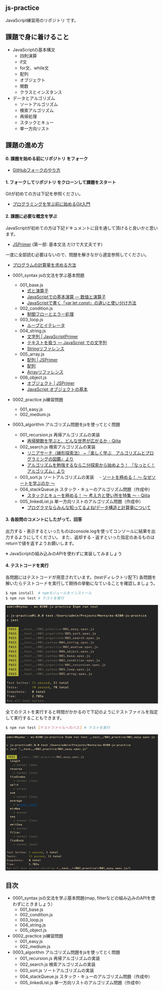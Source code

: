 ## js-practice

JavaScript練習用のリポジトリ です。

## 課題で身に着けること

- JavaScriptの基本構文
  - 四則演算
  - if文
  - for文、while文
  - 配列
  - オブジェクト
  - 関数
  - クラスとインスタンス
- データとアルゴリズム
  - ソートアルゴリズム
  - 検索アルゴリズム
  - 再帰処理
  - スタックとキュー
  - 単一方向リスト

## 課題の進め方

#### 0. 課題を始める前にリポジトリ をフォーク

- [GitHubフォークのやり方](https://version-1workspace.gitbook.io/github/how-to-fork)

#### 1. フォークしてリポジトリ をクローンして課題をスタート

Gitが初めての方は下記を参照ください。

- [プログラミングを学ぶ前に始めるGit入門](https://version-1workspace.gitbook.io/git/)

#### 2. 課題に必要な概念を学ぶ

JavaScriptが初めての方は下記ドキュメントに目を通して頂けると良いかと思います。

- [JSPrimer](https://jsprimer.net/basic) (第一部: 基本文法 だけで大丈夫です）

一度に全部読む必要はないので、問題を解きながら適宜参照してください。

- [プログラムの計算量を求める方法](https://qiita.com/cotrpepe/items/1f4c38cc9d3e3a5f5e9c#%E8%A3%9C%E8%B6%B3%E6%99%82%E9%96%93%E8%A8%88%E7%AE%97%E9%87%8F%E3%81%A8%E7%A9%BA%E9%96%93%E8%A8%88%E7%AE%97%E9%87%8F%E3%81%AB%E3%81%A4%E3%81%84%E3%81%A6)


- 0001_syntax jsの文法を学ぶ基本問題
   - 001_base.js
     - [式と演算子](https://developer.mozilla.org/ja/docs/Web/JavaScript/Guide/Expressions_and_Operators)
     - [JavaScriptでの基本演算 — 数値と演算子](https://developer.mozilla.org/ja/docs/Learn/JavaScript/First_steps/Math)
     - [JavaScriptで書く「var,let,const」の違いと使い分け方法](https://techacademy.jp/magazine/14872)
   - 002_condition.js
     - [制御フローとエラー処理](https://developer.mozilla.org/ja/docs/Web/JavaScript/Guide/Control_flow_and_error_handling)
   - 003_loop.js
      - [ループとイテレータ](https://developer.mozilla.org/ja/docs/Web/JavaScript/Guide/Loops_and_iteration)
   - 004_string.js
     - [文字列 | JavaScriptPrimer ](https://jsprimer.net/basic/string/)
     - [テキストを扱う — JavaScript での文字列](https://developer.mozilla.org/ja/docs/Learn/JavaScript/First_steps/Strings)
     - [Stringリファレンス](https://developer.mozilla.org/ja/docs/Web/JavaScript/Reference/Global_Objects/String)
   - 005_array.js
     - [配列 | JSPrimer ](https://jsprimer.net/basic/array/)
     - [配列](https://developer.mozilla.org/ja/docs/Learn/JavaScript/First_steps/Arrays)
     - [Arrayリファレンス](https://developer.mozilla.org/ja/docs/Web/JavaScript/Reference/Global_Objects/Array)
   - 006_object.js
     - [オブジェクト | JSPrimer ](https://jsprimer.net/basic/object/)
     - [JavaScript オブジェクトの基本](https://developer.mozilla.org/ja/docs/Learn/JavaScript/Objects/Basics)
- 0002_practice js練習問題
   - 001_easy.js
   - 002_medium.js
- 0003_algorithm アルゴリズム問題をjsを使ってとく問題
   - 001_recursion.js 再帰アルゴリズムの実装
     - [再帰関数を学ぶと、どんな世界が広がるか - Qiita](https://qiita.com/drken/items/23a4f604fa3f505dd5ad)
   - 002_search.js 検索アルゴリズムの実装
     - [リニアサーチ（線形探索法） ~『楽しく学ぶ　アルゴリズムとプログラミングの図鑑』より](https://book.mynavi.jp/manatee/detail/id=64253)
     - [アルゴリズムを勉強するなら二分探索から始めよう！ 『なっとく！アルゴリズム』より](https://codezine.jp/article/detail/9900?p=2)
   - 003_sort.js ソートアルゴリズムの実装
   　- [ソートを極める！ 〜 なぜソートを学ぶのか 〜](https://qiita.com/drken/items/44c60118ab3703f7727f#10-7-%E3%83%9C%E3%82%B4%E3%82%BD%E3%83%BC%E3%83%88)
   - 004_stackQueue.js スタック・キューのアルゴリズム問題（作成中）
     - [スタックとキューを極める！ 〜 考え方と使い所を特集 〜 - Qiita](https://qiita.com/drken/items/6a95b57d2e374a3d3292)
   - 005_linkedList.js 単一方向リストのアルゴリズム問題（作成中）
     - [プログラマならみんな知ってるよね!データ構造と計算量について](https://lab.sonicmoov.com/development/programming/data-structure/)

#### 3. 各設問のコメントにしたがって、回答

出力する・表示するといったものはconsole.logを使ってコンソールに結果を出力するようにしてください。
また、返却する・返すといった指定のあるものはreturnで値を返すようお願いします。

※ JavaScriptの組み込みのAPIを使わずに実装してみましょう

#### 4. テストコードを実行

各問題にはテストコードが用意されています。(testディレクトリ配下) 各問題を解いたらテストコードを実行して期待の挙動になていることを確認しましょう。

```bash
$ npm install  # npmモジュールをインストール
$ npm run test # テストを実行
```
![テスト実行-全て](./assets/run-test-all.png)

全てのテストを実行すると時間がかかるので下記のようにテストファイルを指定して実行することもできます。

```bash
$ npm run test [テストファイルへのパス] # テストを実行
```

![テスト実行-ファイル](./assets/run-test-file.png)

## 目次

- 0001_syntax jsの文法を学ぶ基本問題(map, filterなどの組み込みのAPIを使わずにときましょう）
   - 001_base.js
   - 002_condition.js
   - 003_loop.js
   - 004_string.js
   - 005_object.js
- 0002_practice js練習問題
   - 001_easy.js
   - 002_medium.js
- 0003_algorithm アルゴリズム問題をjsを使ってとく問題
   - 001_recursion.js 再帰アルゴリズムの実装
   - 002_search.js 検索アルゴリズムの実装
   - 003_sort.js ソートアルゴリズムの実装
   - 004_stackQueue.js スタック・キューのアルゴリズム問題（作成中）
   - 005_linkedList.js 単一方向リストのアルゴリズム問題（作成中）

